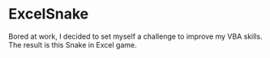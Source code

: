 # ExcelSnake
Bored at work, I decided to set myself a challenge to improve my VBA skills.
The result is this Snake in Excel game.
